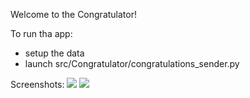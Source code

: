 Welcome to the Congratulator!


To run tha app:
- setup the data
- launch src/Congratulator/congratulations_sender.py

Screenshots:
![](C:\Users\Иван\PycharmProjects\Congratulator\tests\1.jpg)
![](C:\Users\Иван\PycharmProjects\Congratulator\tests\2.jpg)
